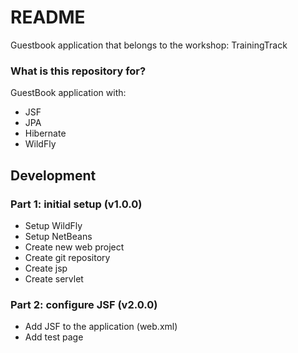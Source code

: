 # README #

Guestbook application that belongs to the workshop: TrainingTrack

### What is this repository for? ###

GuestBook application with:
* JSF
* JPA
* Hibernate
* WildFly


## Development

### Part 1: initial setup (v1.0.0)

 - Setup WildFly
 - Setup NetBeans
 - Create new web project
 - Create git repository
 - Create jsp
 - Create servlet

### Part 2: configure JSF (v2.0.0)

 - Add JSF to the application (web.xml)
 - Add test page 